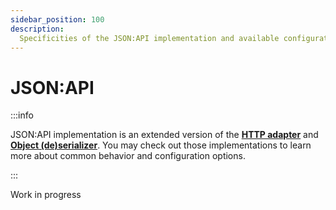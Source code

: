 ```yaml
---
sidebar_position: 100
description:
  Specificities of the JSON:API implementation and available configuration.
---
```


# JSON:API

:::info

JSON:API implementation is an extended version of the
[**HTTP adapter**](/docs/guides/implementations/http) and
[**Object (de)serializer**](/docs/guides/implementations/object). You may check
out those implementations to learn more about common behavior and configuration
options.

:::

<span className="chip chip--primary">Work in progress</span>
